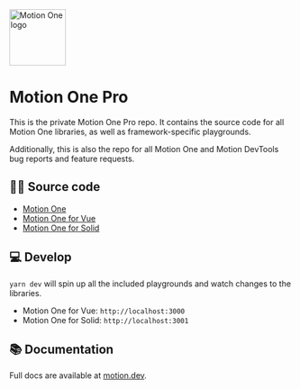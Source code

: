 <img width="100" height="100" alt="Motion One logo" src="https://user-images.githubusercontent.com/7850794/164965523-3eced4c4-6020-467e-acde-f11b7900ad62.png" />

# Motion One Pro

This is the private Motion One Pro repo. It contains the source code for all Motion One libraries, as well as framework-specific playgrounds.

Additionally, this is also the repo for all Motion One and Motion DevTools bug reports and feature requests.

## 🕵️‍♂️ Source code

- [Motion One](https://github.com/motiondivision/motionone/tree/main/packages/motion)
- [Motion One for Vue](https://github.com/motiondivision/motionone/tree/main/packages/vue)
- [Motion One for Solid](https://github.com/motiondivision/motionone/tree/main/packages/solid)

## 💻 Develop

`yarn dev` will spin up all the included playgrounds and watch changes to the libraries.

- Motion One for Vue: `http://localhost:3000`
- Motion One for Solid: `http://localhost:3001`

## 📚 Documentation

Full docs are available at [motion.dev](https://motion.dev).
